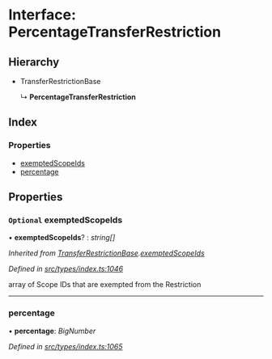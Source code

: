 # Interface: PercentageTransferRestriction

## Hierarchy

* TransferRestrictionBase

  ↳ **PercentageTransferRestriction**

## Index

### Properties

* [exemptedScopeIds](percentagetransferrestriction.md#optional-exemptedscopeids)
* [percentage](percentagetransferrestriction.md#percentage)

## Properties

### `Optional` exemptedScopeIds

• **exemptedScopeIds**? : *string[]*

*Inherited from [TransferRestrictionBase](../classes/transferrestrictionbase.md).[exemptedScopeIds](../classes/transferrestrictionbase.md#optional-exemptedscopeids)*

*Defined in [src/types/index.ts:1046](https://github.com/PolymathNetwork/polymesh-sdk/blob/108d588b/src/types/index.ts#L1046)*

array of Scope IDs that are exempted from the Restriction

___

###  percentage

• **percentage**: *BigNumber*

*Defined in [src/types/index.ts:1065](https://github.com/PolymathNetwork/polymesh-sdk/blob/108d588b/src/types/index.ts#L1065)*
